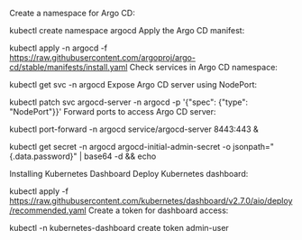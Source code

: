 Create a namespace for Argo CD:

kubectl create namespace argocd
Apply the Argo CD manifest:

kubectl apply -n argocd -f https://raw.githubusercontent.com/argoproj/argo-cd/stable/manifests/install.yaml
Check services in Argo CD namespace:

kubectl get svc -n argocd
Expose Argo CD server using NodePort:

kubectl patch svc argocd-server -n argocd -p '{"spec": {"type": "NodePort"}}'
Forward ports to access Argo CD server:

kubectl port-forward -n argocd service/argocd-server 8443:443 &

kubectl get secret -n argocd argocd-initial-admin-secret -o jsonpath="{.data.password}" | base64 -d && echo


Installing Kubernetes Dashboard
Deploy Kubernetes dashboard:

kubectl apply -f https://raw.githubusercontent.com/kubernetes/dashboard/v2.7.0/aio/deploy/recommended.yaml
Create a token for dashboard access:

kubectl -n kubernetes-dashboard create token admin-user
